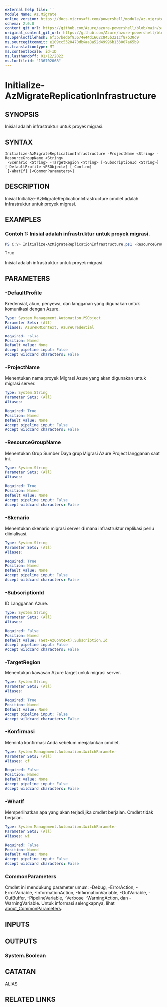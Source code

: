 ```yaml
---
external help file: ''
Module Name: Az.Migrate
online version: https://docs.microsoft.com/powershell/module/az.migrate/initialize-azmigratereplicationinfrastructure
schema: 2.0.0
content_git_url: https://github.com/Azure/azure-powershell/blob/main/src/Migrate/help/Initialize-AzMigrateReplicationInfrastructure.md
original_content_git_url: https://github.com/Azure/azure-powershell/blob/main/src/Migrate/help/Initialize-AzMigrateReplicationInfrastructure.md
ms.openlocfilehash: 6f3b7bed6f93674e44d1662c845b321cf87b30d9
ms.sourcegitcommit: e109cc5320478db6aa8a52d49996b133007a65b9
ms.translationtype: MT
ms.contentlocale: id-ID
ms.lasthandoff: 01/12/2022
ms.locfileid: "136702068"
---
```

# Initialize-AzMigrateReplicationInfrastructure

## SYNOPSIS
Inisial adalah infrastruktur untuk proyek migrasi.

## SYNTAX

```
Initialize-AzMigrateReplicationInfrastructure -ProjectName <String> -ResourceGroupName <String>
 -Scenario <String> -TargetRegion <String> [-SubscriptionId <String>] [-DefaultProfile <PSObject>] [-Confirm]
 [-WhatIf] [<CommonParameters>]
```

## DESCRIPTION
Inisial Initialize-AzMigrateReplicationInfrastructure cmdlet adalah infrastruktur untuk proyek migrasi.

## EXAMPLES

### Contoh 1: Inisial adalah infrastruktur untuk proyek migrasi.
```powershell
PS C:\> Initialize-AzMigrateReplicationInfrastructure.ps1 -ResourceGroupName TestRG  -ProjectName TestProject -Vmwareagentless -TargetRegion centralus

True
```

Inisial adalah infrastruktur untuk proyek migrasi.

## PARAMETERS

### -DefaultProfile
Kredensial, akun, penyewa, dan langganan yang digunakan untuk komunikasi dengan Azure.

```yaml
Type: System.Management.Automation.PSObject
Parameter Sets: (All)
Aliases: AzureRMContext, AzureCredential

Required: False
Position: Named
Default value: None
Accept pipeline input: False
Accept wildcard characters: False
```

### -ProjectName
Menentukan nama proyek Migrasi Azure yang akan digunakan untuk migrasi server.

```yaml
Type: System.String
Parameter Sets: (All)
Aliases:

Required: True
Position: Named
Default value: None
Accept pipeline input: False
Accept wildcard characters: False
```

### -ResourceGroupName
Menentukan Grup Sumber Daya grup Migrasi Azure Project langganan saat ini.

```yaml
Type: System.String
Parameter Sets: (All)
Aliases:

Required: True
Position: Named
Default value: None
Accept pipeline input: False
Accept wildcard characters: False
```

### -Skenario
Menentukan skenario migrasi server di mana infrastruktur replikasi perlu diinialisasi.

```yaml
Type: System.String
Parameter Sets: (All)
Aliases:

Required: True
Position: Named
Default value: None
Accept pipeline input: False
Accept wildcard characters: False
```

### -SubscriptionId
ID Langganan Azure.

```yaml
Type: System.String
Parameter Sets: (All)
Aliases:

Required: False
Position: Named
Default value: (Get-AzContext).Subscription.Id
Accept pipeline input: False
Accept wildcard characters: False
```

### -TargetRegion
Menentukan kawasan Azure target untuk migrasi server.

```yaml
Type: System.String
Parameter Sets: (All)
Aliases:

Required: True
Position: Named
Default value: None
Accept pipeline input: False
Accept wildcard characters: False
```

### -Konfirmasi
Meminta konfirmasi Anda sebelum menjalankan cmdlet.

```yaml
Type: System.Management.Automation.SwitchParameter
Parameter Sets: (All)
Aliases: cf

Required: False
Position: Named
Default value: None
Accept pipeline input: False
Accept wildcard characters: False
```

### -WhatIf
Memperlihatkan apa yang akan terjadi jika cmdlet berjalan.
Cmdlet tidak berjalan.

```yaml
Type: System.Management.Automation.SwitchParameter
Parameter Sets: (All)
Aliases: wi

Required: False
Position: Named
Default value: None
Accept pipeline input: False
Accept wildcard characters: False
```

### CommonParameters
Cmdlet ini mendukung parameter umum: -Debug, -ErrorAction, -ErrorVariable, -InformationAction, -InformationVariable, -OutVariable, -OutBuffer, -PipelineVariable, -Verbose, -WarningAction, dan -WarningVariable. Untuk informasi selengkapnya, lihat [about_CommonParameters](http://go.microsoft.com/fwlink/?LinkID=113216).

## INPUTS

## OUTPUTS

### System.Boolean

## CATATAN

ALIAS

## RELATED LINKS


